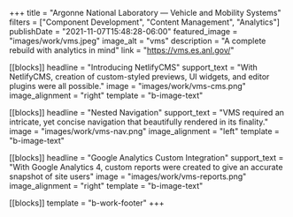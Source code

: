 +++
title = "Argonne National Laboratory — Vehicle and Mobility Systems"
filters = ["Component Development", "Content Management", "Analytics"]
publishDate = "2021-11-07T15:48:28-06:00"
featured_image = "images/work/vms.jpeg"
image_alt = "vms"
description = "A complete rebuild with analytics in mind"
link = "https://vms.es.anl.gov/"


[[blocks]]
headline = "Introducing NetlifyCMS"
support_text = "With NetlifyCMS, creation of custom-styled previews, UI widgets, and editor plugins were all possible."
image = "images/work/vms-cms.png"
image_alignment = "right"
template = "b-image-text"

[[blocks]]
headline = "Nested Navigation"
support_text = "VMS required an intricate, yet concise navigation that beautifully rendered in its finality."
image = "images/work/vms-nav.png"
image_alignment = "left"
template = "b-image-text"

[[blocks]]
headline = "Google Analytics Custom Integration"
support_text = "With Google Analytics 4, custom reports were created to give an accurate snapshot of site users"
image = "images/work/vms-reports.png"
image_alignment = "right"
template = "b-image-text"

[[blocks]]
template = "b-work-footer"
+++